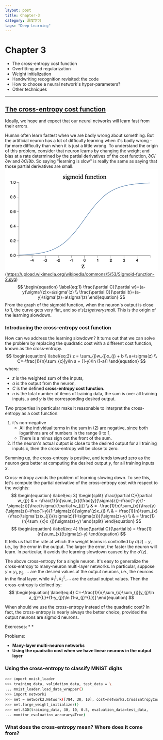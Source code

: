 ```yaml
---
layout: post
title: Chapter-3
category: 深度学习
tags: "Deep-Learning"
---
```


# Chapter 3
* The cross-entropy cost function
* Overfitting and regularization
* Weight initialization
* Handwriting recognition revisited: the code
* How to choose a neural network's hyper-parameters?
* Other techniques

---
## [The cross-entropy cost function](http://neuralnetworksanddeeplearning.com/chap3.html#the_cross-entropy_cost_function)
Ideally, we hope and expect that our neural networks will learn fast from their errors.

Human often learn fastest when we are badly wrong about something. But the artificial neuron has a lot of difficulty learning when it's badly wrong - far more difficulty than when it is just a little wrong. To understand the origin of this problem, consider that neuron learns by changing the weight and bias at a rate determined by the partial derivatives of the cost function, $\partial C / \partial w$ and $\partial C / \partial b$. So saying "learning is slow" is really the same as saying that those partial derivatives are small.
![Alt text](Screen%20Shot%202018-03-25%20at%209.47.19%20AM.png)
(https://upload.wikimedia.org/wikipedia/commons/5/53/Sigmoid-function-2.svg)
$$
\begin{equation} \label{eq:1}
\frac{\partial C}{\partial w}=(a-y)\sigma'(z)x=a\sigma'(z) \\
\frac{\partial C}{\partial b}=(a-y)\sigma'(z)=a\sigma'(z)
\end{equation}
$$
From the graph of the sigmoid function, when the neuron's output is close to 1, the curve gets very flat, and so $\sigma's(z) get very small.$ This is the origin of the learning slowdown.

### Introducing the cross-entropy cost function
How can we address the learning slowdown? It turns out that we can solve the problem by replacing the quadratic cost with a different cost function, known as the cross-entropy.
$$
\begin{equation} \label{eq:2}
z = \sum_{j}w_{j}x_{j} + b \\
a=\sigma(z) \\
C=-\frac{1}{n}\sum_{x}[y\ln a + (1-y)\ln (1-a)]
\end{equation}
$$
where:
* $z$ is the weighted sum of the inputs,
* $a$ is the output from the neuron,
* $C$ is the defined **cross-entropy cost function.**
* $n$ is the total number of items of training data, the sum is over all training inputs, $x$ and $y$ is the corresponding desired output. 

Two properties in particular make it reasonable to interpret the cross-entropy as a cost function:
1. it's non-negative
	* All the individual terms in the sum in $(2)$ are negative, since both logarithms are of numbers in the range $0$ to $1$,
	* There is a minus sign out the front of the sum.
2. If the neuron's actual output is close to the desired output for all training inputs $x$, then the cross-entropy will be close to zero.

Summing up, the cross-entropy is positive, and tends toward zero as the neuron gets better at computing the desired output $y$, for all training inputs $x$.

Cross-entropy avoids the problem of learning slowing down. To see this, let's compute the partial derivative of the cross-entropy cost with respect to the weights:
$$
\begin{equation} \label{eq: 3}
\begin{split}
\frac{\partial C}{\partial w_{j}} 
& = -\frac{1}{n}\sum_{x}(\frac{y}{\sigma(z)}-\frac{1-y}{1-\sigma(z)})\frac{\sigma}{\partial w_{j}} \\
& = -\frac{1}{n}\sum_{x}(\frac{y}{\sigma(z)}-\frac{1-y}{1-\sigma(z)})\sigma'(z)x_{j} \\
& = \frac{1}{n}\sum_{x}(\frac{\sigma'(z)x_{j}}{\sigma(z)(1-\sigma{z})}(\sigma(z)-y) \\
& = \frac{1}{n}\sum_{x}x_{j}(\sigma(z)-y)
\end{split} 
\end{equation}
$$
$$
\begin{equation} \label{eq: 4}
\frac{\partial C}{\partial b} = \frac{1}{n}\sum_{x}(\sigma(z)-y)
\end{equation}
$$
It tells us that the rate at which the weight learns is controlled by $\sigma(z)-y$, i.e., by the error in the output. The larger the error, the faster the neuron will learn. In particular, it avoids the learning slowdown caused by the $\sigma'(z)$.

The above cross-entropy for a single neuron. It's easy to generalize the cross-entropy to many-neuron multi-layer networks. In particular, suppose $y=y_{1}, y_{2},...$ are the desired values at the output neurons, i.e., the neurons in the final layer, while $a_{1}^{L}, a_{2}^{L},...$ are the actual output values. Then the cross-entropy is defined by:
$$
\begin{equation} \label{eq:4}
C=-\frac{1}{n}\sum_{x}\sum_{j}[y_{j}\ln a_{j}^{L}+(1-y_{j})\ln (1-a_{j}^{L})]
\end{equation}
$$

When should we use the cross-entropy instead of the quadratic cost? In fact, the cross-entropy is nearly always the better choice, provided the output neurons are sigmoid neurons.

Exerceses:
* 
* 

Problems:
* **Many-layer multi-neuron networks**
* **Using the quadratic cost when we have linear neurons in the output layer**

### Using the cross-entropy to classify MNIST digits
```bash
>>> import mnist_loader
>>> training_data, validation_data, test_data = \
... mnist_loader.load_data_wrapper()
>>> import network2
>>> net = network2.Network([784, 30, 10], cost=network2.CrossEntropyCost)
>>> net.large_weight_initializer()
>>> net.SGD(training_data, 30, 10, 0.5, evaluation_data=test_data,
... monitor_evaluation_accuracy=True)
```

### What does the cross-entropy mean? Where does it come from?


